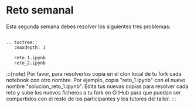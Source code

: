 # Reto semanal

Esta segunda semana debes resolver los siguientes tres problemas:

```{eval-rst}

.. toctree::
   :maxdepth: 1

   reto_1.ipynb
   reto_2.ipynb

```

:::{note}
Por favor, para resolverlos copia en el clon local de tu fork cada notebook con
otro nombre. Por ejemplo, copia "reto_1.ipynb" con el nuevo nombre
"solucion_reto_1.ipynb". Edita tus nuevas copias para resolver cada reto y sube
los nuevos ficheros a tu fork en GitHub para que puedan ser compartidos con el
resto de los participantes y los tutores del taller.
:::

